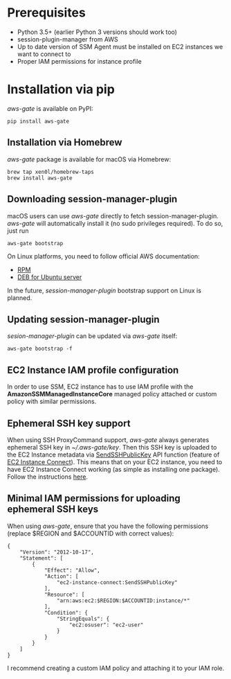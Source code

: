 # Prerequisites

* Python 3.5+ (earlier Python 3 versions should work too)
* session-plugin-manager from AWS
* Up to date version of SSM Agent must be installed on EC2 instances we want to connect to
* Proper IAM permissions for instance profile

# Installation via pip

_aws-gate_ is available on PyPI:

```
pip install aws-gate
```

## Installation via Homebrew

_aws-gate_ package is available for macOS via Homebrew:

```
brew tap xen0l/homebrew-taps
brew install aws-gate
```

## Downloading session-manager-plugin

macOS users can use _aws-gate_ directly to fetch session-manager-plugin. _aws-gate_ will automatically install it (no sudo privileges required). To do so, just run

```
aws-gate bootstrap
```

On Linux platforms, you need to follow official AWS documentation:

* [RPM](https://docs.aws.amazon.com/systems-manager/latest/userguide/session-manager-working-with-install-plugin.html#install-plugin-linux)
* [DEB for Ubuntu server](https://docs.aws.amazon.com/systems-manager/latest/userguide/session-manager-working-with-install-plugin.html#install-plugin-debian)

In the future, _session-manager-plugin_ bootstrap support on Linux is planned.

## Updating session-manager-plugin

_sesion-manager-plugin_ can be updated via _aws-gate_ itself:

```
aws-gate bootstrap -f
```

## EC2 Instance IAM profile configuration

In order to use SSM, EC2 instance has to use IAM profile with the **AmazonSSMManagedInstanceCore**  managed policy attached or custom policy with similar permissions.

## Ephemeral SSH key support

When using SSH ProxyCommand support, _aws-gate_ always generates ephemeral SSH key in _~/.aws-gate/key_. Then this SSH key is uploaded to the EC2 Instance metadata via [SendSSHPublicKey](https://docs.aws.amazon.com/ec2-instance-connect/latest/APIReference/API_SendSSHPublicKey.html) API function (feature of [EC2 Instance Connect](https://docs.aws.amazon.com/AWSEC2/latest/UserGuide/Connect-using-EC2-Instance-Connect.html)). This means that on your EC2 instance, you need to have EC2 Instance Connect working (as simple as installing one package). Follow the instructions [here](https://docs.aws.amazon.com/AWSEC2/latest/UserGuide/ec2-instance-connect-set-up.html#ec2-instance-connect-install).

## Minimal IAM permissions for uploading ephemeral SSH keys

When using _aws-gate_, ensure that you have the following permissions (replace $REGION and $ACCOUNTID with correct values):

```
{
    "Version": "2012-10-17",
    "Statement": [
        {
            "Effect": "Allow",
            "Action": [
                "ec2-instance-connect:SendSSHPublicKey"
            ],
            "Resource": [
                "arn:aws:ec2:$REGION:$ACCOUNTID:instance/*"
            ],
            "Condition": {
                "StringEquals": {
                    "ec2:osuser": "ec2-user"
                }
            }
        }
    ]
}
```

I recommend creating a custom IAM policy and attaching it to your IAM role.
